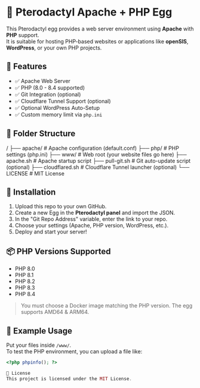 # 🧪 Pterodactyl Apache + PHP Egg

This Pterodactyl egg provides a web server environment using **Apache** with **PHP** support.  
It is suitable for hosting PHP-based websites or applications like **openSIS**, **WordPress**, or your own PHP projects.

## 🚀 Features

- ✅ Apache Web Server
- ✅ PHP (8.0 - 8.4 supported)
- ✅ Git Integration (optional)
- ✅ Cloudflare Tunnel Support (optional)
- ✅ Optional WordPress Auto-Setup
- ✅ Custom memory limit via `php.ini`

## 📂 Folder Structure
/ ├── apache/ # Apache configuration (default.conf)
  ├── php/ # PHP settings (php.ini)
  ├── www/ # Web root (your website files go here)
  ├── apache.sh # Apache startup script
  ├── pull-git.sh # Git auto-update script (optional)
  ├── cloudflared.sh # Cloudflare Tunnel launcher (optional)
  └── LICENSE # MIT License

## 🧰 Installation

1. Upload this repo to your own GitHub.
2. Create a new Egg in the **Pterodactyl panel** and import the JSON.
3. In the "Git Repo Address" variable, enter the link to your repo.
4. Choose your settings (Apache, PHP version, WordPress, etc.).
5. Deploy and start your server!

## 📦 PHP Versions Supported

- PHP 8.0
- PHP 8.1
- PHP 8.2
- PHP 8.3
- PHP 8.4

> You must choose a Docker image matching the PHP version. The egg supports AMD64 & ARM64.

## 🧪 Example Usage

Put your files inside `/www/`.  
To test the PHP environment, you can upload a file like:

```php
<?php phpinfo(); ?>

📜 License
This project is licensed under the MIT License.

